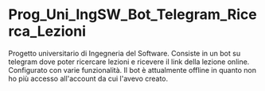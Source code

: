 # Prog_Uni_IngSW_Bot_Telegram_Ricerca_Lezioni
Progetto universitario di Ingegneria del Software.
Consiste in un bot su telegram dove poter ricercare lezioni e ricevere il link della lezione online.
Configurato con varie funzionalità.
Il bot è attualmente offline in quanto non ho più accesso all'account da cui l'avevo creato.
